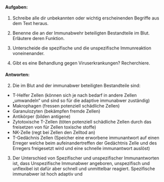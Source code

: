 #### Aufgaben:

1. Schreibe alle dir unbekannten oder wichtig erscheinenden Begriffe aus dem
Text heraus.

2. Benenne die an der Immunabwehr beteiligten Bestandteile im Blut. Erläutere deren Funktion.

3. Unterscheide die spezifische und die unspezifische Immunreaktion voneinenander.

4. Gibt es eine Behandlung gegen Viruserkrankungen? Recherchiere.

#### Antworten:

2. Die im Blut and der immunabwer beteiligten Bestandteile sind:
- T-Helfer Zellen (können sich je nach bedarf in andere Zellen „umwandeln“ und sind so für die adaptive immunabwer zuständig)
- Makrophagen (fressen potenziell schädliche Zellen)
- Garanulozyten (bekämpfen fremde Zellen)
- Antikörper (bilden antigene)
- Zytotoxische T-Zellen (töten potenziell schädliche Zellen durch das freisetzen von für Zellen toxische stoffe)
- NK-Zelle (regt bei Zellen den Zelltod an)
- T-Gedächnis Zellen (Speicher eine erworbene immunantwort auf einen Erreger welche beim aufeinandertreffen der Gedächtnis Zelle und des Erregers freigesetzt wird und eine schnelle immunantwort auslöst)

3.  Der Unterschied von Spezifischer und unspezifischer Immunantworten ist, dass Unspezifische Immunabwer angeboren, unspezifisch und unflexibel ist dafür aber schnell und unmittelbar reagiert. Spezifische immunabwer ist hoch adaptiv und 